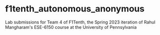 # f1tenth_autonomous_anonymous
Lab submissions for Team 4 of F1Tenth, the Spring 2023 iteration of Rahul Mangharam's ESE-6150 course at the University of Pennsylvania
